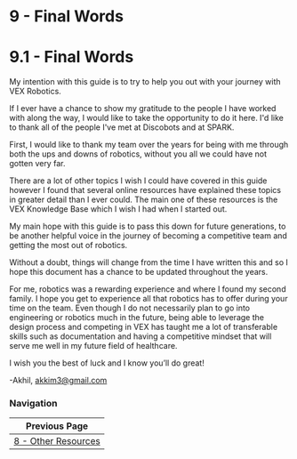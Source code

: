 # 9 - Final Words

# 9.1 - Final Words

My intention with this guide is to try to help you out with your journey with VEX Robotics.

If I ever have a chance to show my gratitude to the people I have worked with along the way, I would like to take the opportunity to do it here. I'd like to thank all of the people I've met at Discobots and at SPARK.

First, I would like to thank my team over the years for being with me through both the ups and downs of robotics, without you all we could have not gotten very far. 

There are a lot of other topics I wish I could have covered in this guide however I found that several online resources have explained these topics in greater detail than I ever could. The main one of these resources is the VEX Knowledge Base which I wish I had when I started out.

My main hope with this guide is to pass this down for future generations, to be another helpful voice in the journey of becoming a competitive team and getting the most out of robotics.

Without a doubt, things will change from the time I have written this and so I hope this document has a chance to be updated throughout the years.

For me, robotics was a rewarding experience and where I found my second family. I hope you get to experience all that robotics has to offer during your time on the team. Even though I do not necessarily plan to go into engineering or robotics much in the future,  being able to leverage the design process and competing in VEX has taught me a lot of transferable skills such as documentation and having a competitive mindset that will serve me well in my future field of healthcare. 

I wish you the best of luck and I know you’ll do great!

-Akhil, akkim3@gmail.com

### Navigation
| Previous Page |
| ----------- |
| [8 - Other Resources](/src/md/8_Other_Resources.md) |